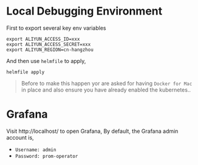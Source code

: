 # Local Debugging Environment
First to export several key env variables
```
export ALIYUN_ACCESS_ID=xxx
export ALIYUN_ACCESS_SECRET=xxx
export ALIYUN_REGION=cn-hangzhou
```

And then use `helmfile` to apply,
```
helmfile apply
```

> Before to make this happen yor are asked for having `Docker for Mac` in place and also ensure you have already enabled the kubernetes..

# Grafana
Visit http://localhost/ to open Grafana, By default, the Grafana admin account is,
- `Username: admin`
- `Password: prom-operator`
